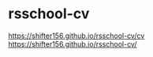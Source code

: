 # rsschool-cv
https://shifter156.github.io/rsschool-cv/cv
https://shifter156.github.io/rsschool-cv/
